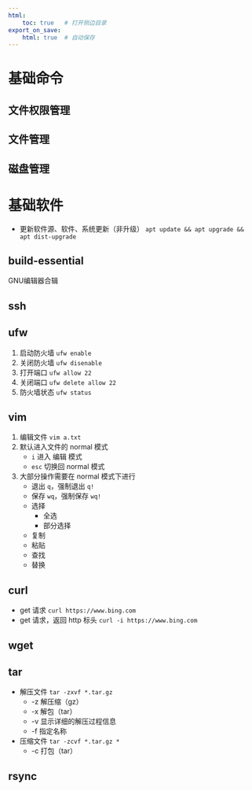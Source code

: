 ```yaml
---
html:
    toc: true   # 打开侧边目录
export_on_save:
    html: true  # 自动保存
---
```



# 基础命令

## 文件权限管理

## 文件管理

## 磁盘管理

# 基础软件

* 更新软件源、软件、系统更新（非升级）
    `apt update && apt upgrade && apt dist-upgrade`

## build-essential

GNU编辑器合辑


## ssh

## ufw

1. 启动防火墙 `ufw enable`
2. 关闭防火墙 `ufw disenable`
3. 打开端口 `ufw allow 22`
4. 关闭端口 `ufw delete allow 22`
5. 防火墙状态 `ufw status`

## vim

1. 编辑文件 `vim a.txt`
2. 默认进入文件的 normal 模式
    * `i` 进入 编辑 模式  
    * `esc` 切换回 normal 模式
3. 大部分操作需要在 normal 模式下进行
    * 退出 `q`，强制退出 `q!`
    * 保存 `wq`，强制保存 `wq!`
    * 选择
        * 全选
        * 部分选择
    * 复制
    * 粘贴
    * 查找
    * 替换

## curl

* get 请求
    `curl https://www.bing.com` 
* get 请求，返回 http 标头
    `curl -i https://www.bing.com`

## wget


## tar
* 解压文件
    `tar -zxvf *.tar.gz`
    * -z 解压缩（gz）
    * -x 解包（tar）
    * -v 显示详细的解压过程信息
    * -f 指定名称
* 压缩文件
    `tar -zcvf *.tar.gz *` 
    * -c 打包（tar）


## rsync





